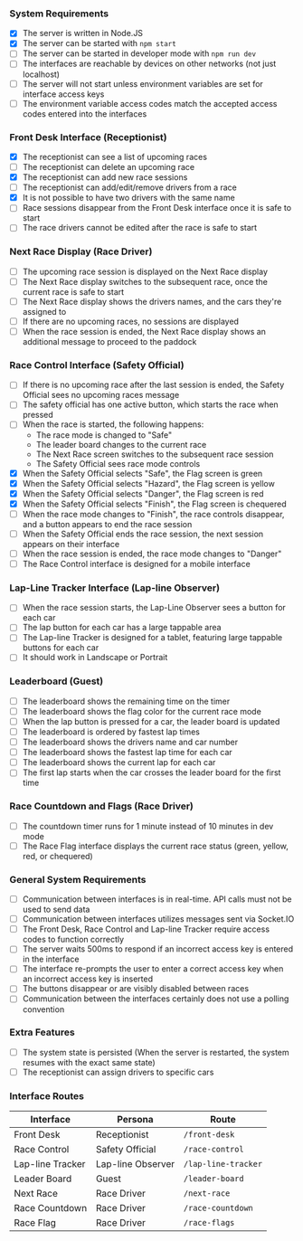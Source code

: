 ### System Requirements

- [x] The server is written in Node.JS
- [x] The server can be started with `npm start`
- [ ] The server can be started in developer mode with `npm run dev`
- [ ] The interfaces are reachable by devices on other networks (not just localhost)
- [ ] The server will not start unless environment variables are set for interface access keys
- [ ] The environment variable access codes match the accepted access codes entered into the interfaces

### Front Desk Interface (Receptionist)

- [x] The receptionist can see a list of upcoming races
- [ ] The receptionist can delete an upcoming race
- [x] The receptionist can add new race sessions
- [ ] The receptionist can add/edit/remove drivers from a race
- [x] It is not possible to have two drivers with the same name
- [ ] Race sessions disappear from the Front Desk interface once it is safe to start
- [ ] The race drivers cannot be edited after the race is safe to start

### Next Race Display (Race Driver)

- [ ] The upcoming race session is displayed on the Next Race display
- [ ] The Next Race display switches to the subsequent race, once the current race is safe to start
- [ ] The Next Race display shows the drivers names, and the cars they're assigned to
- [ ] If there are no upcoming races, no sessions are displayed
- [ ] When the race session is ended, the Next Race display shows an additional message to proceed to the paddock

### Race Control Interface (Safety Official)

- [ ] If there is no upcoming race after the last session is ended, the Safety Official sees no upcoming races message
- [ ] The safety official has one active button, which starts the race when pressed
- [ ] When the race is started, the following happens:
  - The race mode is changed to "Safe"
  - The leader board changes to the current race
  - The Next Race screen switches to the subsequent race session
  - The Safety Official sees race mode controls
- [x] When the Safety Official selects "Safe", the Flag screen is green
- [x] When the Safety Official selects "Hazard", the Flag screen is yellow
- [x] When the Safety Official selects "Danger", the Flag screen is red
- [x] When the Safety Official selects "Finish", the Flag screen is chequered
- [ ] When the race mode changes to "Finish", the race controls disappear, and a button appears to end the race session
- [ ] When the Safety Official ends the race session, the next session appears on their interface
- [ ] When the race session is ended, the race mode changes to "Danger"
- [ ] The Race Control interface is designed for a mobile interface

### Lap-Line Tracker Interface (Lap-line Observer)

- [ ] When the race session starts, the Lap-Line Observer sees a button for each car
- [ ] The lap button for each car has a large tappable area
- [ ] The Lap-line Tracker is designed for a tablet, featuring large tappable buttons for each car
- [ ] It should work in Landscape or Portrait

### Leaderboard (Guest)

- [ ] The leaderboard shows the remaining time on the timer
- [ ] The leaderboard shows the flag color for the current race mode
- [ ] When the lap button is pressed for a car, the leader board is updated
- [ ] The leaderboard is ordered by fastest lap times
- [ ] The leaderboard shows the drivers name and car number
- [ ] The leaderboard shows the fastest lap time for each car
- [ ] The leaderboard shows the current lap for each car
- [ ] The first lap starts when the car crosses the leader board for the first time

### Race Countdown and Flags (Race Driver)

- [ ] The countdown timer runs for 1 minute instead of 10 minutes in dev mode
- [ ] The Race Flag interface displays the current race status (green, yellow, red, or chequered)

### General System Requirements

- [ ] Communication between interfaces is in real-time. API calls must not be used to send data
- [ ] Communication between interfaces utilizes messages sent via Socket.IO
- [ ] The Front Desk, Race Control and Lap-line Tracker require access codes to function correctly
- [ ] The server waits 500ms to respond if an incorrect access key is entered in the interface
- [ ] The interface re-prompts the user to enter a correct access key when an incorrect access key is inserted
- [ ] The buttons disappear or are visibly disabled between races
- [ ] Communication between the interfaces certainly does not use a polling convention

### Extra Features

- [ ] The system state is persisted (When the server is restarted, the system resumes with the exact same state)
- [ ] The receptionist can assign drivers to specific cars
### Interface Routes

| Interface        | Persona           | Route               |
| ---------------- | ----------------- | ------------------- |
| Front Desk       | Receptionist      | `/front-desk`       |
| Race Control     | Safety Official   | `/race-control`     |
| Lap-line Tracker | Lap-line Observer | `/lap-line-tracker` |
| Leader Board     | Guest             | `/leader-board`     |
| Next Race        | Race Driver       | `/next-race`        |
| Race Countdown   | Race Driver       | `/race-countdown`   |
| Race Flag        | Race Driver       | `/race-flags`       |